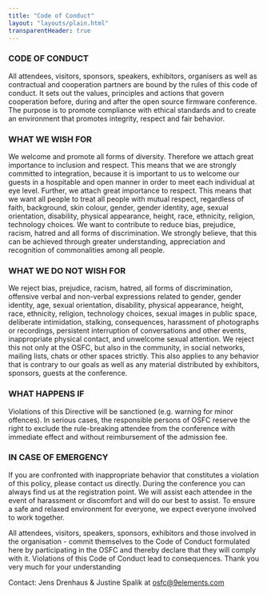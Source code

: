 ```yaml
---
title: "Code of Conduct"
layout: "layouts/plain.html"
transparentHeader: true
---
```


### CODE OF CONDUCT

All attendees, visitors, sponsors, speakers, exhibitors, organisers as well as contractual and cooperation partners are bound by the rules of this code of conduct. It sets out the values, principles and actions that govern cooperation before, during and after the open source firmware conference. The purpose is to promote compliance with ethical standards and to create an environment that promotes integrity, respect and fair behavior.

### WHAT WE WISH FOR

We welcome and promote all forms of diversity. Therefore we attach great importance to inclusion and respect. This means that we are strongly committed to integration, because it is important to us to welcome our guests in a hospitable and open manner in order to meet each individual at eye level. Further, we attach great importance to respect. This means that we want all people to treat all people with mutual respect, regardless of faith, background, skin colour, gender, gender identity, age, sexual orientation, disability, physical appearance, height, race, ethnicity, religion, technology choices. We want to contribute to reduce bias, prejudice, racism, hatred and all forms of discrimination. We strongly believe, that this can be achieved through greater understanding, appreciation and recognition of commonalities among all people.

### WHAT WE DO NOT WISH FOR

We reject bias, prejudice, racism, hatred, all forms of discrimination, offensive verbal and non-verbal expressions related to gender, gender identity, age, sexual orientation, disability, physical appearance, height, race, ethnicity, religion, technology choices, sexual images in public space, deliberate intimidation, stalking, consequences, harassment of photographs or recordings, persistent interruption of conversations and other events, inappropriate physical contact, and unwelcome sexual attention. We reject this not only at the OSFC, but also in the community, in social networks, mailing lists, chats or other spaces strictly. This also applies to any behavior that is contrary to our goals as well as any material distributed by exhibitors, sponsors, guests at the conference.

### WHAT HAPPENS IF

Violations of this Directive will be sanctioned (e.g. warning for minor offences). In serious cases, the responsible persons of OSFC reserve the right to exclude the rule-breaking attendee from the conference with immediate effect and without reimbursement of the admission fee.

### IN CASE OF EMERGENCY

If you are confronted with inappropriate behavior that constitutes a violation of this policy, please contact us directly. During the conference you can always find us at the registration point. We will assist each attendee in the event of harassment or discomfort and will do our best to assist. To ensure a safe and relaxed environment for everyone, we expect everyone involved to work together.

All attendees, visitors, speakers, sponsors, exhibitors and those involved in the organisation - commit themselves to the Code of Conduct formulated here by participating in the OSFC and thereby declare that they will comply with it. Violations of this Code of Conduct lead to consequences. Thank you very much for your understanding

Contact: Jens Drenhaus & Justine Spalik at [osfc@9elements.com](mailto:osfc@9elements.com)
